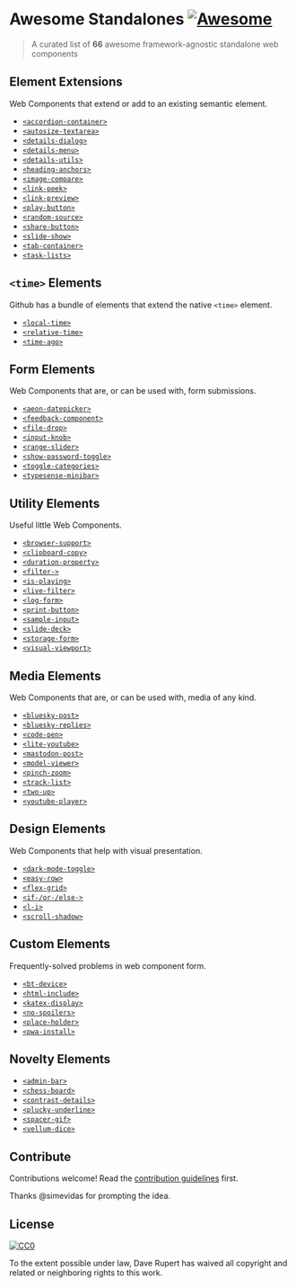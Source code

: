 # Awesome Standalones [![Awesome](https://awesome.re/badge.svg)](https://awesome.re)

> A curated list of **66** awesome framework-agnostic standalone web components

## Element Extensions

Web Components that extend or add to an existing semantic element.

- [`<accordion-container>`](https://codepen.io/levimcg/pen/ZEYapRY)
- [`<autosize-textarea>`](https://github.com/andrico1234/autosize-textarea)
- [`<details-dialog>`](https://github.com/github/details-dialog-element)
- [`<details-menu>`](https://github.com/github/details-menu-element)
- [`<details-utils>`](https://github.com/zachleat/details-utils)
- [`<heading-anchors>`](https://darn.es/heading-anchors-web-component)
- [`<image-compare>`](https://image-compare-component.netlify.app)
- [`<link-peek>`](https://darn.es/link-peek-web-component)
- [`<link-preview>`](https://github.com/rg-wood/link-preview)
- [`<play-button>`](https://darn.es/play-button-web-component)
- [`<random-source>`](https://darn.es/random-source-web-component)
- [`<share-button>`](https://darn.es/share-button-web-component)
- [`<slide-show>`](https://stephen.band/slide-show/)
- [`<tab-container>`](https://github.com/github/tab-container-element)
- [`<task-lists>`](https://github.com/github/task-lists-element)

## `<time>` Elements

Github has a bundle of elements that extend the native `<time>` element.

- [`<local-time>`](https://github.com/github/time-elements)
- [`<relative-time>`](https://github.com/github/time-elements)
- [`<time-ago>`](https://github.com/github/time-elements)

## Form Elements

Web Components that are, or can be used with, form submissions.

- [`<aeon-datepicker>`](https://github.com/lamplightdev/aeon)
- [`<feedback-component>`](https://github.com/RamseyInHouse/feedback-component)
- [`<file-drop>`](https://github.com/GoogleChromeLabs/file-drop)
- [`<input-knob>`](https://github.com/GoogleChromeLabs/input-knob)
- [`<range-slider>`](https://github.com/andreruffert/range-slider-element)
- [`<show-password-toggle>`](https://github.com/sunnywalker/show-password-toggle)
- [`<toggle-categories>`](https://codepen.io/nonsalant/pen/OPJLJoL)
- [`<typesense-minibar>`](https://jquery.github.io/typesense-minibar/demo/)

## Utility Elements

Useful little Web Components.

- [`<browser-support>`](https://oddbird.github.io/browser-support/)
- [`<clipboard-copy>`](https://github.com/github/clipboard-copy-element)
- [`<duration-property>`](https://darn.es/duration-property-web-component)
- [`<filter->`](https://github.com/sakamies/filter-element)
- [`<is-playing>`](https://darn.es/is-playing-web-component)
- [`<live-filter>`](https://darn.es/live-filter-web-component)
- [`<log-form>`](https://github.com/knowler/log-form-element)
- [`<print-button>`](https://codepen.io/nonsalant/pen/yyBmeBp)
- [`<sample-input>`](https://darn.es/sample-input-web-component)
- [`<slide-deck>`](https://slide-deck.netlify.app/)
- [`<storage-form>`](https://darn.es/storage-form-web-component)
- [`<visual-viewport>`](https://jamesbasoo.com/visual-viewport/)

## Media Elements

Web Components that are, or can be used with, media of any kind.

- [`<bluesky-post>`](https://darn.es/bluesky-post-web-component)
- [`<bluesky-replies>`](https://darn.es/bluesky-replies-web-component)
- [`<code-pen>`](https://darn.es/code-pen-web-component)
- [`<lite-youtube>`](https://github.com/paulirish/lite-youtube-embed)
- [`<mastodon-post>`](https://darn.es/mastodon-post-web-component)
- [`<model-viewer>`](https://github.com/GoogleWebComponents/model-viewer)
- [`<pinch-zoom>`](https://github.com/GoogleChromeLabs/pinch-zoom)
- [`<track-list>`](https://mirisuzanne.github.io/track-list/demo.html)
- [`<two-up>`](https://github.com/GoogleChromeLabs/two-up)
- [`<youtube-player>`](https://youtube-player.alanwsmith.com/)

## Design Elements

Web Components that help with visual presentation.

- [`<dark-mode-toggle>`](https://github.com/GoogleChromeLabs/dark-mode-toggle)
- [`<easy-row>`](https://github.com/compmeist/easy-row)
- [`<flex-grid>`](https://github.com/lekoala/flex-grid)
- [`<if-/or-/else->`](https://github.com/sakamies/conditional-elements)
- [`<l-i>`](https://github.com/lekoala/last-icon)
- [`<scroll-shadow>`](https://github.com/ingmarh/scroll-shadow-element)

## Custom Elements

Frequently-solved problems in web component form.

- [`<bt-device>`](https://github.com/mattdsteele/bt-device)
- [`<html-include>`](https://www.npmjs.com/package//html-include-element)
- [`<katex-display>`](https://github.com/justinfagnani/katex-elements)
- [`<no-spoilers>`](https://github.com/andrico1234/no-spoilers)
- [`<place-holder>`](https://github.com/Noleli/place-holder)
- [`<pwa-install>`](https://github.com/pwa-builder/pwa-install)

## Novelty Elements

- [`<admin-bar>`](https://wbrowar.com/web-components/admin-bar-component)
- [`<chess-board>`](https://justinfagnani.github.io/chessboard-element/)
- [`<contrast-details>`](https://darn.es/contrast-details-web-component)
- [`<plucky-underline>`](https://noahliebman.net/projects/plucky-underline/)
- [`<spacer-gif>`](https://github.com/erikkroes/spacer-gif)
- [`<vellum-dice>`](https://github.com/grislyeye/vellum-dice)

## Contribute

Contributions welcome! Read the [contribution guidelines](contributing.md) first.

Thanks @simevidas for prompting the idea.

## License

[![CC0](https://mirrors.creativecommons.org/presskit/buttons/88x31/svg/cc-zero.svg)](https://creativecommons.org/publicdomain/zero/1.0)

To the extent possible under law, Dave Rupert has waived all copyright and
related or neighboring rights to this work.
